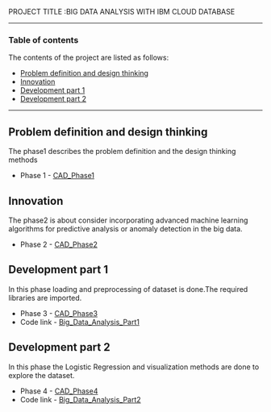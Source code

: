 PROJECT TITLE :BIG DATA ANALYSIS WITH IBM CLOUD DATABASE

---

### Table of contents
The contents of the project are listed as follows:

- [Problem definition and design thinking](#problem-definition-and-design-thinking)
- [Innovation](#innovation)
- [Development part 1](#development-part-1)
- [Development part 2](#development-part-2)

---

## Problem definition and design thinking
The phase1 describes the problem definition and the design thinking methods
- Phase 1 - [CAD_Phase1](https://github.com/Aswiniasuu/ashuu/blob/main/CAD_Phase1.docx)

## Innovation
The phase2 is about consider incorporating advanced machine learning algorithms for predictive
analysis or anomaly detection in the big data.
- Phase 2 - [CAD_Phase2](https://github.com/Aswiniasuu/ashuu/blob/main/CAD_Phase2.pdf)

## Development part 1
In this phase loading and preprocessing of dataset is done.The required libraries are imported.

- Phase 3 - [CAD_Phase3](https://github.com/Aswiniasuu/ashuu/blob/main/CAD_Phase3.docx)
- Code link - [Big_Data_Analysis_Part1](https://github.com/Aswiniasuu/ashuu/blob/main/Big_Data_Analysis_Part1.ipynb)

## Development part 2
In this phase the Logistic Regression and visualization methods are done to explore the dataset.
- Phase 4 - [CAD_Phase4](https://github.com/Aswiniasuu/ashuu/blob/main/CAD_Phase4.docx)
- Code link - [Big_Data_Analysis_Part2](https://github.com/Aswiniasuu/ashuu/blob/main/Big_Data_Analysis_Part2.ipynb)
